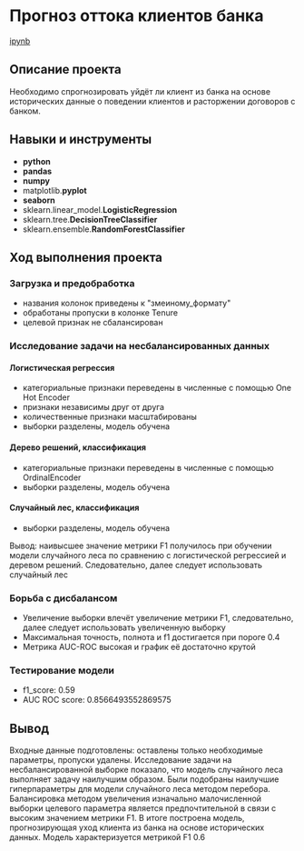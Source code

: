 # Прогноз оттока клиентов банка

[ipynb](https://github.com/mvs834/Yandex.Practicum-RUS/blob/5e55632419e4920d443d67e4f711043f6d49dfc7/Bank%20customers%20churn/Bank_customer_churn.ipynb)

## Описание проекта

Необходимо спрогнозировать уйдёт ли клиент из банка на основе исторических данные о поведении клиентов и расторжении договоров с банком.

## Навыки и инструменты

- **python**
- **pandas**
- **numpy**
- matplotlib.**pyplot**
- **seaborn**
- sklearn.linear_model.**LogisticRegression**
- sklearn.tree.**DecisionTreeClassifier**
- sklearn.ensemble.**RandomForestClassifier**

## Ход выполнения проекта
### Загрузка и предобработка
- названия колонок приведены к "змеиному_формату"
- обработаны пропуски в колонке Tenure
- целевой признак не сбалансирован

### Исследование задачи на несбалансированных данных
#### Логистическая регрессия
- категориальные признаки переведены в численные с помощью One Hot Encoder
- признаки независимы друг от друга 
- количественные признаки масштабированы
- выборки разделены, модель обучена

#### Дерево решений, классификация
- категориальные признаки переведены в численные с помощью OrdinalEncoder
- выборки разделены, модель обучена

#### Случайный лес, классификация
- выборки разделены, модель обучена

Вывод: наивысшее значение метрики F1 получилось при обучении модели случайного леса по сравнению с логистической регрессией и деревом решений. Следовательно, далее следует использовать случайный лес

### Борьба с дисбалансом
- Увеличение выборки влечёт увеличение метрики F1, следовательно, далее следует использовать увеличенную выборку
- Максимальная точность, полнота и f1 достигается при пороге 0.4
- Метрика AUC-ROC высокая и график её достаточно крутой

### Тестирование модели
- f1_score: 0.59
- AUC ROC score: 0.8566493552869575

## Вывод

Входные данные подготовлены: оставлены только необходимые параметры, пропуски удалены. Исследование задачи на несбалансированной выборке показало, что модель случайного леса выполняет задачу наилучшим образом. Были подобраны наилучшие гиперпараметры для модели случайного леса методом перебора. Балансировка методом увеличения изначально малочисленной выборки целевого параметра является предпочтительной в связи с высоким значением метрики F1. В итоге построена модель, прогнозирующая уход клиента из банка на основе исторических данных. Модель характеризуется метрикой F1 0.6
